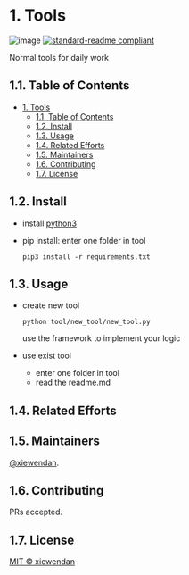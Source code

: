 # 1. Tools

![image](https://www.travis-ci.org/xiewendan/tools.svg?branch=master)
[![standard-readme compliant](https://img.shields.io/badge/readme%20style-standard-brightgreen.svg?style=flat-square)](https://github.com/RichardLitt/standard-readme)

Normal tools for daily work

## 1.1. Table of Contents

<!-- TOC -->

- [1. Tools](#1-tools)
    - [1.1. Table of Contents](#11-table-of-contents)
    - [1.2. Install](#12-install)
    - [1.3. Usage](#13-usage)
    - [1.4. Related Efforts](#14-related-efforts)
    - [1.5. Maintainers](#15-maintainers)
    - [1.6. Contributing](#16-contributing)
    - [1.7. License](#17-license)

<!-- /TOC -->


## 1.2. Install

* install [python3](https://www.python.org/downloads/)

* pip install: enter one folder in tool
  ```
  pip3 install -r requirements.txt
  ```

## 1.3. Usage

* create new tool
  ```
  python tool/new_tool/new_tool.py
  ```
  use the framework to implement your logic
  

* use exist tool
  * enter one folder in tool
  * read the readme.md

## 1.4. Related Efforts

## 1.5. Maintainers

[@xiewendan](https://github.com/xiewendan).

## 1.6. Contributing

PRs accepted.

## 1.7. License

[MIT © xiewendan](LICENSE)

